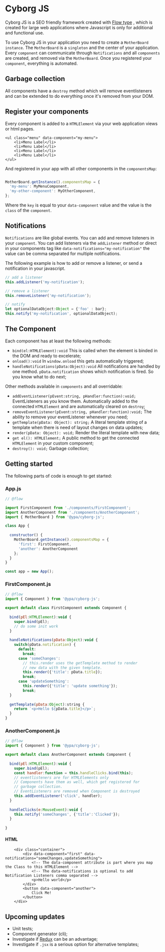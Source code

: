 #  Cyborg JS
Cyborg JS is a SEO friendly framework created with [Flow type](https://flow.org/) , which is created for large web applications where Javascript is only for additional and functional use.

To use Cyborg JS in your application you need to create a `MotherBoard instance`. The `MotherBoard` is a `singleton` and the center of your application.
Every `component` can communicate through `Notifications` and all `components` are created, and removed via the `MotherBoard`. Once you registered your `component`, everything is automated.

## Garbage collection
All components have a `destroy` method which will remove eventlisteners and can be extended to do everything once it's removed from your DOM.

## Register your components
Every component is added to a `HTMLElement` via your web application views or html pages.

```
<ul class="menu" data-component="my-menu">
    <li>Menu Label</li>
    <li>Menu Label</li>
    <li>Menu Label</li>
    <li>Menu Label</li>
</ul>
```
And registered in your app with all other components in the `componentsMap`:
```.js

MotherBoard.getInstance().componentsMap = {
  'my-menu': MyMenuComponent,
  'my-other-component': MyOtherComponent,
};
```
Where the `key` is equal to your `data-component` value and the value is the `class` of the `component`.

## Notifications
`Notifications` are like global events. You can add and remove listeners in your `component`. You can add listeners via the `addListener` method or direct in your components tag like `data-notifications="my-notification"` the value can be comma separated for multiple notifications.

The following example is how to add or remove a listener, or send a notification in your javascript.
```.js
// add a listener
this.addListener('my-notification');

// remove a listener
this.removeListener('my-notification');

// notify
let optionalDataObject:Object = {'foo' : bar};
this.notify('my-notification', optionalDataObject);
```
## The Component
Each component has at least the following methods:
* `bind(el:HTMLElement):void` This is called when the element is binded in the DOM and ready to excelerate;
* `onload():void` In `window.onload` this gets automatically triggered;
* `handleNotifications(pData:Object):void` All notifications are handled by one method. `pData.notification` shows which notification is fired. So you know what to do next;

Other methods available in `components` and all overridable:
* `addEventListener(pEvent:string, pHandler:function):void;` EventListeners as you know them. Automatically added to the connected `HTMLElement` and are automatically cleared on `destroy`;
* `removeEventListener(pEvent:string, pHandler:function):void;` The ability to remove your eventListener whenever you need;
* `getTemplate(pData: Object): string;` A literal template string of a template when there is need of layout changes on data updates;
* `render(pData: Object): void;` Render the literal template with new data;
* `get el(): HTMLElement;` A public method to get the connected `HTMLElement` in your custom component;
* `destroy(): void;` Garbage collection;

## Getting started
The following parts of code is enough to get started:

### App.js 
```.js
// @flow

import FirstComponent from './components/FirstComponent';
import AnotherComponent from './components/AnotherComponent';
import { MotherBoard } from '@ypa/cyborg-js';

class App {
  
  constructor() {
    MotherBoard.getInstance().componentsMap = {
      'first': FirstComponent,
      'another': AnotherComponent
    };
  }
}

const app = new App();
```
### FirstComponent.js 
```.js
// @flow
import { Component } from '@ypa/cyborg-js';

export default class FirstComponent extends Component {
  
  bind(pEl:HTMLElement):void {
    super.bind(pEl);
    // do some init work
  }
  
  handleNotifications(pData:Object):void {
    switch(pData.notification) {
      default:
        break;
      case 'someChanges':
        // this.render uses the getTemplate method to render
        // new data with the given template.
        this.render({'title': pData.title});
        break;
      case 'updateSomething':
        this.render({'title': 'update something'});
        break;
  }
  
  getTemplate(pData:Object):string {
    return `<p>Hello ${pData.title}</p>`;
  }
}
```

### AnotherComponent.js 
```.js
// @flow
import { Component } from '@ypa/cyborg-js';

export default class AnotherComponent extends Component {
  
  bind(pEl:HTMLElement):void {
    super.bind(pEl);
    const handler:function = this.handleClicks.bind(this);
    // eventlisteners are for HTMLElements only
    // Components have them as well, which get registered for  
    // garbage collection. 
    // EventListeners are removed when Component is destroyed 
    this.addEventListener('click', handler);
  }
  
  handleClicks(e:MouseEvent):void {
    this.notify('someChanges', {'title':'Clicked'});
  }
  
}
```

#### HTML
```
    <div class="container">
        <div data-component="first" data-notifications="someChanges,updateSomething">
            <!-- The data-component attribute is part where you map the Class to this HTMLElement -->
            <!-- The data-notifications is optional to add Notification Listeners comma separated -->
            <p>Hello world</p>
        </div>
        <button data-component="another">
            Click Me!
        </button>
    </div>
```

## Upcoming updates
* Unit tests;
* Component generator (cli);
* Investigate if [Redux](https://redux.js.org) can be an advantage;
* Investigate if `.jsx` is a serious option for alternative templates;
